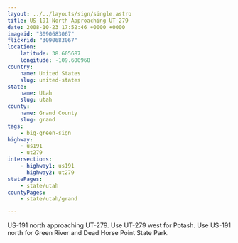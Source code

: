 ```yaml
---
layout: ../../layouts/sign/single.astro
title: US-191 North Approaching UT-279
date: 2008-10-23 17:52:46 +0000 +0000
imageid: "3090683067"
flickrid: "3090683067"
location:
    latitude: 38.605687
    longitude: -109.600968
country:
    name: United States
    slug: united-states
state:
    name: Utah
    slug: utah
county:
    name: Grand County
    slug: grand
tags:
    - big-green-sign
highway:
    - us191
    - ut279
intersections:
    - highway1: us191
      highway2: ut279
statePages:
    - state/utah
countyPages:
    - state/utah/grand

---
```

US-191 north approaching UT-279. Use UT-279 west for Potash. Use US-191 north for Green River and Dead Horse Point State Park.